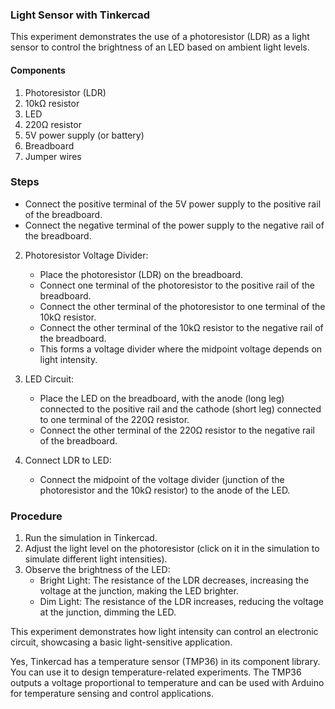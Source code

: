 ### Light Sensor with Tinkercad

This experiment demonstrates the use of a photoresistor (LDR) as a light sensor to control the brightness of an LED based on ambient light levels.

#### Components

1. Photoresistor (LDR)
2. 10kΩ resistor
3. LED
4. 220Ω resistor
5. 5V power supply (or battery)
6. Breadboard
7. Jumper wires

### Steps

   - Connect the positive terminal of the 5V power supply to the positive rail of the breadboard.
   - Connect the negative terminal of the power supply to the negative rail of the breadboard.

2. Photoresistor Voltage Divider:
   - Place the photoresistor (LDR) on the breadboard.
   - Connect one terminal of the photoresistor to the positive rail of the breadboard.
   - Connect the other terminal of the photoresistor to one terminal of the 10kΩ resistor.
   - Connect the other terminal of the 10kΩ resistor to the negative rail of the breadboard.
   - This forms a voltage divider where the midpoint voltage depends on light intensity.

3. LED Circuit:
   - Place the LED on the breadboard, with the anode (long leg) connected to the positive rail and the cathode (short leg) connected to one terminal of the 220Ω resistor.
   - Connect the other terminal of the 220Ω resistor to the negative rail of the breadboard.

4. Connect LDR to LED:
   - Connect the midpoint of the voltage divider (junction of the photoresistor and the 10kΩ resistor) to the anode of the LED.

### Procedure

1. Run the simulation in Tinkercad.
2. Adjust the light level on the photoresistor (click on it in the simulation to simulate different light intensities).
3. Observe the brightness of the LED:
   - Bright Light: The resistance of the LDR decreases, increasing the voltage at the junction, making the LED brighter.
   - Dim Light: The resistance of the LDR increases, reducing the voltage at the junction, dimming the LED.

This experiment demonstrates how light intensity can control an electronic circuit, showcasing a basic light-sensitive application.

Yes, Tinkercad has a temperature sensor (TMP36) in its component library. You can use it to design temperature-related experiments. The TMP36 outputs a voltage proportional to temperature and can be used with Arduino for temperature sensing and control applications.